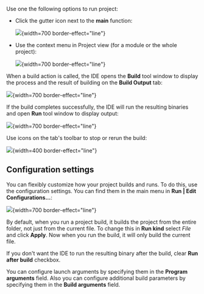 [//]: # (title: Running)

Use one the following options to run project:

- Click the gutter icon next to the **main** function:

  ![](run-gutter.png){width=700 border-effect="line"}

- Use the context menu in Project view (for a module or the whole project):

  ![](run-context-menu.png){width=700 border-effect="line"}

When a build action is called, the IDE opens the **Build** tool window to display the process and the result of building on the **Build Output** tab:

![](build-tab.png){width=700 border-effect="line"}

If the build completes successfully, the IDE will run the resulting binaries and open **Run** tool window to display output:

![](run-tab.png){width=700 border-effect="line"}

Use icons on the tab's toolbar to stop or rerun the build:

![](rerun.png){width=400 border-effect="line"}

## Configuration settings

You can flexibly customize how your project builds and runs. To do this, use the configuration settings.
You can find them in the main menu in **Run | Edit Configurations...**:

![](configurations-settings.png){width=700 border-effect="line"}

By default, when you run a project build, it builds the project from the entire folder, not just from the current file.
To change this in **Run kind** select _File_ and click **Apply**.
Now when you run the build, it will only build the current file.

If you don't want the IDE to run the resulting binary after the build, clear **Run after build** checkbox.

You can configure launch arguments by specifying them in the **Program arguments** field. Also you can configure additional build parameters by specifying them in the **Build arguments** field.
